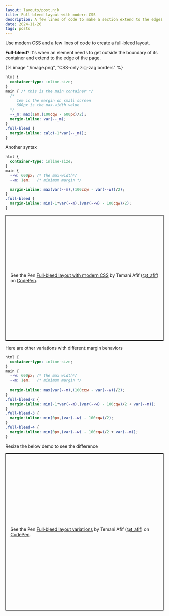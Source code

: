 ```yaml
---
layout: layouts/post.njk
title: Full-bleed layout with modern CSS
description: A few lines of code to make a section extend to the edges of the screen
date: 2024-11-26
tags: posts
---
```


Use modern CSS and a few lines of code to create a full-bleed layout. 

**Full-bleed**? It's when an element needs to get outside the boundary of its container and extend to the edge of the page.


{% image "./image.png", "CSS-only zig-zag borders" %}

```css
html {
  container-type: inline-size;
}
main { /* this is the main container */
  /* 
     1em is the margin on small screen
     600px is the max-width value
  */
  --_m: max(1em,(100cqw - 600px)/2);
  margin-inline: var(--_m);
}
.full-bleed {
  margin-inline: calc(-1*var(--_m));
}
```

Another syntax

```css
html {
  container-type: inline-size;
}
main {
  --w: 600px; /* the max-width*/
  --m: 1em;   /* minimum margin */
  
  margin-inline: max(var(--m),(100cqw - var(--w))/2);
}
.full-bleed {
  margin-inline: min(-1*var(--m),(var(--w) - 100cqw)/2);
}
```


<p class="codepen" data-height="400" data-default-tab="result" data-slug-hash="vEBBoWj" data-pen-title="Full-bleed layout with modern CSS" data-preview="true" data-user="t_afif" style="height: 400px; box-sizing: border-box; display: flex; align-items: center; justify-content: center; border: 2px solid; margin: 1em 0; padding: 1em;">
  <span>See the Pen <a href="https://codepen.io/t_afif/pen/vEBBoWj">
  Full-bleed layout with modern CSS</a> by Temani Afif (<a href="https://codepen.io/t_afif">@t_afif</a>)
  on <a href="https://codepen.io">CodePen</a>.</span>
</p>

Here are other variations with different margin behaviors

```css
html {
  container-type: inline-size;
}
main {
  --w: 600px; /* the max width*/
  --m: 1em;   /* minimum margin */
  
  margin-inline: max(var(--m),(100cqw - var(--w))/2);
}
.full-bleed-2 {
  margin-inline: min(-1*var(--m),(var(--w) - 100cqw)/2 + var(--m));
}
.full-bleed-3 {
  margin-inline: min(0px,(var(--w) - 100cqw)/2);
}
.full-bleed-4 {
  margin-inline: min(0px,(var(--w) - 100cqw)/2 + var(--m));
}
```

Resize the below demo to see the difference

<p class="codepen" data-height="500" data-default-tab="result" data-slug-hash="PwYYMRX" data-pen-title="Full-bleed layout variations" data-preview="true" data-user="t_afif" style="height: 500px; box-sizing: border-box; display: flex; align-items: center; justify-content: center; border: 2px solid; margin: 1em 0; padding: 1em;">
  <span>See the Pen <a href="https://codepen.io/t_afif/pen/PwYYMRX">
  Full-bleed layout variations</a> by Temani Afif (<a href="https://codepen.io/t_afif">@t_afif</a>)
  on <a href="https://codepen.io">CodePen</a>.</span>
</p>
<script async src="https://cpwebassets.codepen.io/assets/embed/ei.js"></script>